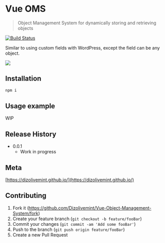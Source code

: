 # Vue OMS
> Object Management System for dynamically storing and retrieving objects

[![Build Status][travis-image]][travis-url]

Similar to using custom fields with WordPress, except the field can be any object.

![](header.png)

## Installation

```sh
npm i
```

## Usage example

WIP

## Release History

* 0.0.1
    * Work in progress

## Meta

[https://dizolivemint.github.io/](https://dizolivemint.github.io/)

## Contributing

1. Fork it (https://github.com/Dizolivemint/Vue-Object-Management-System/fork)
2. Create your feature branch (`git checkout -b feature/fooBar`)
3. Commit your changes (`git commit -am 'Add some fooBar'`)
4. Push to the branch (`git push origin feature/fooBar`)
5. Create a new Pull Request

<!-- Markdown link & img dfn's -->
[npm-image]: https://img.shields.io/npm/v/datadog-metrics.svg?style=flat-square
[npm-url]: https://npmjs.org/package/datadog-metrics
[npm-downloads]: https://img.shields.io/npm/dm/datadog-metrics.svg?style=flat-square
[travis-image]: https://img.shields.io/travis/dbader/node-datadog-metrics/master.svg?style=flat-square
[travis-url]: https://travis-ci.org/dbader/node-datadog-metrics
[wiki]: https://github.com/yourname/yourproject/wiki
